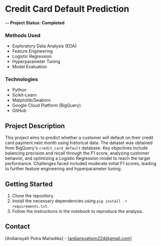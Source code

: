 # Credit Card Default Prediction

#### -- Project Status: Completed

### Methods Used
- Exploratory Data Analysis (EDA)
- Feature Engineering
- Logistic Regression
- Hyperparameter Tuning
- Model Evaluation

### Technologies
- Python
- Scikit-Learn
- Matplotlib/Seaborn
- Google Cloud Platform (BigQuery)
- GitHub

## Project Description
This project aims to predict whether a customer will default on their credit card payment next month using historical data. The dataset was obtained from BigQuery's `credit_card_default` database. Key objectives include balancing precision and recall through the F1 score, analyzing customer behavior, and optimizing a Logistic Regression model to reach the target performance. Challenges faced included moderate initial F1 scores, leading to further feature engineering and hyperparameter tuning.

## Getting Started
1. Clone the repository.
2. Install the necessary dependencies using `pip install -r requirements.txt`.
3. Follow the instructions in the notebook to reproduce the analysis.

## Contact
[Ardiansyah Putra Mahadika] - [ardiansyahpm224@gmail.com]
